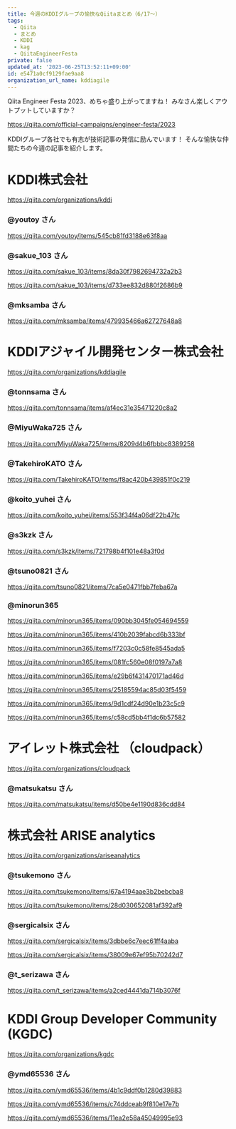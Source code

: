 ```yaml
---
title: 今週のKDDIグループの愉快なQiitaまとめ（6/17〜）
tags:
  - Qiita
  - まとめ
  - KDDI
  - kag
  - QiitaEngineerFesta
private: false
updated_at: '2023-06-25T13:52:11+09:00'
id: e5471a0cf9129fae9aa8
organization_url_name: kddiagile
---
```

Qiita Engineer Festa 2023、めちゃ盛り上がってますね！
みなさん楽しくアウトプットしていますか？

https://qiita.com/official-campaigns/engineer-festa/2023

KDDIグループ各社でも有志が技術記事の発信に励んでいます！
そんな愉快な仲間たちの今週の記事を紹介します。



# KDDI株式会社

https://qiita.com/organizations/kddi

### @youtoy さん

https://qiita.com/youtoy/items/545cb81fd3188e63f8aa

### @sakue_103 さん

https://qiita.com/sakue_103/items/8da30f7982694732a2b3

https://qiita.com/sakue_103/items/d733ee832d880f2686b9

### @mksamba さん

https://qiita.com/mksamba/items/479935466a62727648a8



# KDDIアジャイル開発センター株式会社

https://qiita.com/organizations/kddiagile

### @tonnsama さん

https://qiita.com/tonnsama/items/af4ec31e35471220c8a2

### @MiyuWaka725 さん

https://qiita.com/MiyuWaka725/items/8209d4b6fbbbc8389258

### @TakehiroKATO さん

https://qiita.com/TakehiroKATO/items/f8ac420b439851f0c219

### @koito_yuhei さん

https://qiita.com/koito_yuhei/items/553f34f4a06df22b47fc

### @s3kzk さん

https://qiita.com/s3kzk/items/721798b4f101e48a3f0d

### @tsuno0821 さん

https://qiita.com/tsuno0821/items/7ca5e0471fbb7feba67a

### @minorun365

https://qiita.com/minorun365/items/090bb3045fe054694559

https://qiita.com/minorun365/items/410b2039fabcd6b333bf

https://qiita.com/minorun365/items/f7203c0c58fe8545ada5

https://qiita.com/minorun365/items/081fc560e08f0197a7a8

https://qiita.com/minorun365/items/e29b6f431470171ad46d

https://qiita.com/minorun365/items/25185594ac85d03f5459

https://qiita.com/minorun365/items/9d1cdf24d90e1b23c5c9

https://qiita.com/minorun365/items/c58cd5bb4f1dc6b57582



# アイレット株式会社 （cloudpack）

https://qiita.com/organizations/cloudpack


### @matsukatsu さん

https://qiita.com/matsukatsu/items/d50be4e1190d836cdd84



# 株式会社 ARISE analytics

https://qiita.com/organizations/ariseanalytics


### @tsukemono さん

https://qiita.com/tsukemono/items/67a4194aae3b2bebcba8

https://qiita.com/tsukemono/items/28d030652081af392af9

### @sergicalsix さん

https://qiita.com/sergicalsix/items/3dbbe6c7eec61ff4aaba

https://qiita.com/sergicalsix/items/38009e67ef95b70242d7

### @t_serizawa さん

https://qiita.com/t_serizawa/items/a2ced4441da714b3076f




# KDDI Group Developer Community (KGDC)

https://qiita.com/organizations/kgdc


### @ymd65536 さん

https://qiita.com/ymd65536/items/4b1c9ddf0b1280d39883

https://qiita.com/ymd65536/items/c74ddceab9f810e17e7b

https://qiita.com/ymd65536/items/11ea2e58a45049995e93
